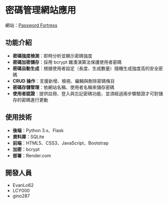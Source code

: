 # 密碼管理網站應用

網站：[Password Fortress](https://password-fortress.onrender.com)

## 功能介紹
- **密碼強度檢測**：即時分析並顯示密碼強度
- **密碼加密儲存**：採用 bcrypt 雜湊演算法保護使用者密碼
- **密碼自動生成**：根據使用者設定（長度、生成數量）隨機生成強度高的安全密碼
- **CRUD 操作**：支援新增、檢視、編輯與刪除密碼條目
- **密碼存儲管理**：依網站名稱、使用者名稱來儲存密碼
- **使用者認證**：提供註冊、登入與忘記密碼功能、並須經過兩步驟驗證才可對儲存的密碼進行更動

## 使用技術
- **後端**：Python 3.x、Flask
- **資料庫**：SQLite
- **前端**：HTML5、CSS3、JavaScript、Bootstrap
- **加密**：bcrypt
- **部署**：Render.com

## 開發人員
- EvanLo62
- LCY000
- gino287
